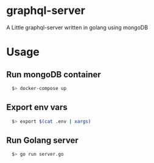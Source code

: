 # graphql-server
  A Little graphql-server written in golang using mongoDB

# Usage
  ## Run mongoDB container
  ```sh
    $> docker-compose up
  ```
  ## Export env vars
  ```sh
    $> export $(cat .env | xargs)
  ```

  ## Run Golang server
  ```sh
    $> go run server.go
  ```
